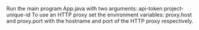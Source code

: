 
Run the main program App.java with two arguments: api-token project-unique-id
To use an HTTP proxy set the environment variables: proxy.host and proxy.port with the hostname and port of the HTTP proxy respectively.
